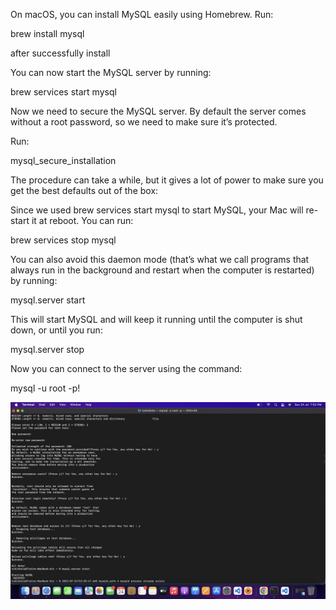 On macOS, you can install MySQL easily using Homebrew.
Run: 

brew install mysql

after successfully install

You can now start the MySQL server by running: 

brew services start mysql

Now we need to secure the MySQL server. By default the server comes without a root password, so we need to make sure it’s protected.

Run:

mysql_secure_installation

The procedure can take a while, but it gives a lot of power to make sure you get the best defaults out of the box:

Since we used brew services start mysql to start MySQL, your Mac will re-start it at reboot. You can run:

brew services stop mysql

You can also avoid this daemon mode (that’s what we call programs that always run in the background and restart when the computer is restarted) by running:

mysql.server start

This will start MySQL and will keep it running until the computer is shut down, or until you run:

mysql.server stop


Now you can connect to the server using the command:

mysql -u root -p!

![](assets/mysql.png)







